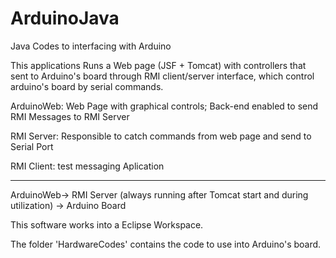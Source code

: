 # ArduinoJava
Java Codes to interfacing with Arduino

This applications Runs a Web page (JSF + Tomcat) with controllers that sent to Arduino's board through RMI client/server interface, which control arduino's board by serial commands. 

ArduinoWeb: Web Page with graphical controls; Back-end enabled to send RMI Messages to RMI Server

RMI Server: Responsible to catch commands from web page and send to Serial Port

RMI Client: test messaging Aplication

-----------------------------------------------------------------------------

ArduinoWeb-> RMI Server (always running after Tomcat start and during utilization) -> Arduino Board

This software works into a Eclipse Workspace.

The folder 'HardwareCodes' contains the code to use into Arduino's board.
